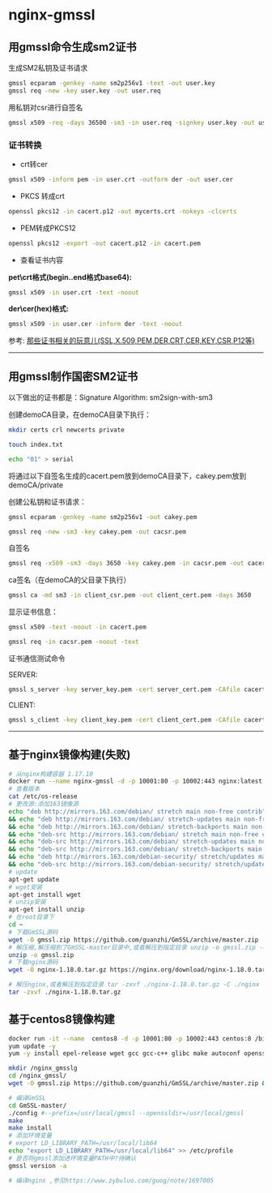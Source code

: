# nginx-gmssl

## 用gmssl命令生成sm2证书

生成SM2私钥及证书请求

```sh
gmssl ecparam -genkey -name sm2p256v1 -text -out user.key
gmssl req -new -key user.key -out user.req
```

用私钥对csr进行自签名

```sh
gmssl x509 -req -days 36500 -sm3 -in user.req -signkey user.key -out user.crt
```

### 证书转换

- crt转cer

```sh
gmssl x509 -inform pem -in user.crt -outform der -out user.cer
```

- PKCS 转成crt

```sh
openssl pkcs12 -in cacert.p12 -out mycerts.crt -nokeys -clcerts
```

- PEM转成PKCS12

```sh
openssl pkcs12 -export -out cacert.p12 -in cacert.pem
```

- 查看证书内容

**pet\crt格式(begin..end格式base64):**

```sh
gmssl x509 -in user.crt -text -noout
```

**der\cer(hex)格式:**

```sh
gmssl x509 -in user.cer -inform der -text -noout
```

参考: [那些证书相关的玩意儿(SSL,X.509,PEM,DER,CRT,CER,KEY,CSR,P12等)](https://www.cnblogs.com/guogangj/p/4118605.html)

---

## 用gmssl制作国密SM2证书

以下做出的证书都是：Signature Algorithm: sm2sign-with-sm3

创建demoCA目录，在demoCA目录下执行：

```sh
mkdir certs crl newcerts private

touch index.txt

echo "01" > serial
```

将通过以下自签名生成的cacert.pem放到demoCA目录下，cakey.pem放到demoCA/private

创建公私钥和证书请求：

```sh
gmssl ecparam -genkey -name sm2p256v1 -out cakey.pem

gmssl req -new -sm3 -key cakey.pem -out cacsr.pem
```

自签名

```sh
gmssl req -x509 -sm3 -days 3650 -key cakey.pem -in cacsr.pem -out cacert.pem
```

ca签名（在demoCA的父目录下执行）

```sh
gmssl ca -md sm3 -in client_csr.pem -out client_cert.pem -days 3650
```

显示证书信息：

```sh
gmssl x509 -text -noout -in cacert.pem

gmssl req -in cacsr.pem -noout -text
```

证书通信测试命令

SERVER:

```sh
gmssl s_server -key server_key.pem -cert server_cert.pem -CAfile cacert.pem -cipher ECDHE-SM4-SM3 -verify 1
```

CLIENT:

```sh
gmssl s_client -key client_key.pem -cert client_cert.pem -CAfile cacert.pem -cipher ECDHE-SM4-SM3 -verify 1
```

---

## 基于nginx镜像构建(失败)

```sh
# 从nginx构建容器 1.17.10
docker run --name nginx-gmssl -d -p 10001:80 -p 10002:443 nginx:latest
# 查看版本
cat /etc/os-release
# 更改源:添加163镜像源
echo "deb http://mirrors.163.com/debian/ stretch main non-free contrib" >> /etc/apt/sources.list.d/163.list \
&& echo "deb http://mirrors.163.com/debian/ stretch-updates main non-free contrib" >> /etc/apt/sources.list.d/163.list \
&& echo "deb http://mirrors.163.com/debian/ stretch-backports main non-free contrib" >> /etc/apt/sources.list.d/163.list \
&& echo "deb-src http://mirrors.163.com/debian/ stretch main non-free contrib" >> /etc/apt/sources.list.d/163.list \
&& echo "deb-src http://mirrors.163.com/debian/ stretch-updates main non-free contrib" >> /etc/apt/sources.list.d/163.list \
&& echo "deb-src http://mirrors.163.com/debian/ stretch-backports main non-free contrib" >> /etc/apt/sources.list.d/163.list \
&& echo "deb http://mirrors.163.com/debian-security/ stretch/updates main non-free contrib" >> /etc/apt/sources.list.d/163.list \
&& echo "deb-src http://mirrors.163.com/debian-security/ stretch/updates main non-free contrib" >> /etc/apt/sources.list.d/163.list
# update
apt-get update
# wget安装
apt-get install wget
# unzip安装
apt-get install unzip
# 在root目录下
cd ~
# 下载GmSSL源码
wget -O gmssl.zip https://github.com/guanzhi/GmSSL/archive/master.zip
# 解压缩,解压缩到了GmSSL-master目录中,或者解压到指定目录 unzip -o gmssl.zip -d ./gmssl/
unzip -o gmssl.zip
# 下载nginx源码
wget -O nginx-1.18.0.tar.gz https://nginx.org/download/nginx-1.18.0.tar.gz

# 解压nginx,或者解压到指定目录 tar -zxvf ./nginx-1.18.0.tar.gz -C ./nginx
tar -zxvf ./nginx-1.18.0.tar.gz
```

## 基于centos8镜像构建

```sh
docker run -it --name  centos8 -d -p 10001:80 -p 10002:443 centos:8 /bin/bash
yum update -y
yum -y install epel-release wget gcc gcc-c++ glibc make autoconf openssl openssl-devel pcre-devel libxslt-devel gd-devel unzip tar

mkdir /nginx_gmsslg
cd /nginx_gmssl/
wget -O gmssl.zip https://github.com/guanzhi/GmSSL/archive/master.zip && unzip -o gmssl.zip && wget -O nginx-1.18.0.tar.gz https://nginx.org/download/nginx-1.18.0.tar.gz && tar -zxvf ./nginx-1.18.0.tar.gz

# 编译GmSSL
cd GmSSL-master/
./config #--prefix=/usr/local/gmssl --openssldir=/usr/local/gmssl
make
make install
# 添加环境变量
# export LD_LIBRARY_PATH=/usr/local/lib64
echo "export LD_LIBRARY_PATH=/usr/local/lib64" >> /etc/profile
# 是否将gmssl添加进环境变量PATH中?待确认
gmssl version -a

# 编译nginx ,参见https://www.zybuluo.com/guog/note/1697005
```
